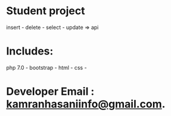 # Student project 
 insert - delete - select - update => api
# Includes:
php 7.0 -
bootstrap -
html -
css -
# Developer Email : kamranhasaniinfo@gmail.com.

